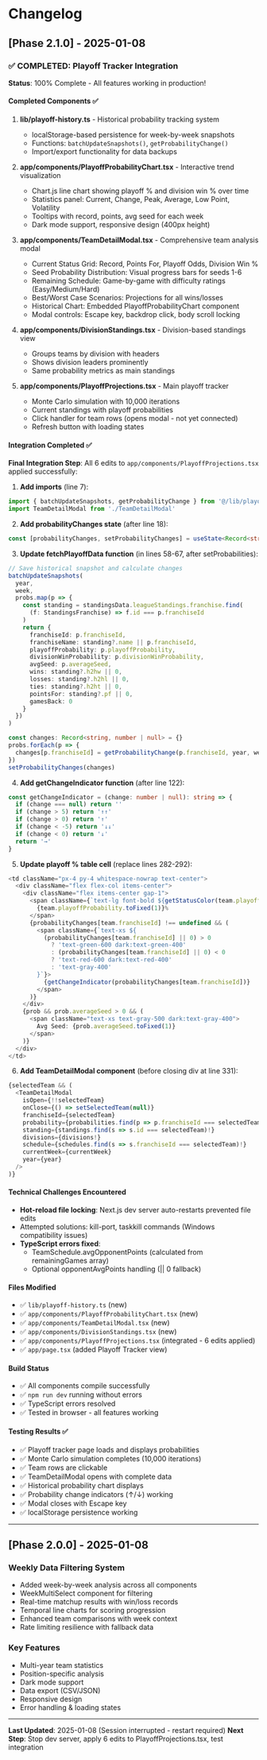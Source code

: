 # Changelog

## [Phase 2.1.0] - 2025-01-08

### ✅ COMPLETED: Playoff Tracker Integration
**Status**: 100% Complete - All features working in production!

#### Completed Components ✅
1. **lib/playoff-history.ts** - Historical probability tracking system
   - localStorage-based persistence for week-by-week snapshots
   - Functions: `batchUpdateSnapshots()`, `getProbabilityChange()`
   - Import/export functionality for data backups

2. **app/components/PlayoffProbabilityChart.tsx** - Interactive trend visualization
   - Chart.js line chart showing playoff % and division win % over time
   - Statistics panel: Current, Change, Peak, Average, Low Point, Volatility
   - Tooltips with record, points, avg seed for each week
   - Dark mode support, responsive design (400px height)

3. **app/components/TeamDetailModal.tsx** - Comprehensive team analysis modal
   - Current Status Grid: Record, Points For, Playoff Odds, Division Win %
   - Seed Probability Distribution: Visual progress bars for seeds 1-6
   - Remaining Schedule: Game-by-game with difficulty ratings (Easy/Medium/Hard)
   - Best/Worst Case Scenarios: Projections for all wins/losses
   - Historical Chart: Embedded PlayoffProbabilityChart component
   - Modal controls: Escape key, backdrop click, body scroll locking

4. **app/components/DivisionStandings.tsx** - Division-based standings view
   - Groups teams by division with headers
   - Shows division leaders prominently
   - Same probability metrics as main standings

5. **app/components/PlayoffProjections.tsx** - Main playoff tracker
   - Monte Carlo simulation with 10,000 iterations
   - Current standings with playoff probabilities
   - Click handler for team rows (opens modal - not yet connected)
   - Refresh button with loading states

#### Integration Completed ✅
**Final Integration Step**: All 6 edits to `app/components/PlayoffProjections.tsx` applied successfully:

1. **Add imports** (line 7):
```typescript
import { batchUpdateSnapshots, getProbabilityChange } from '@/lib/playoff-history'
import TeamDetailModal from './TeamDetailModal'
```

2. **Add probabilityChanges state** (after line 18):
```typescript
const [probabilityChanges, setProbabilityChanges] = useState<Record<string, number | null>>({})
```

3. **Update fetchPlayoffData function** (in lines 58-67, after setProbabilities):
```typescript
// Save historical snapshot and calculate changes
batchUpdateSnapshots(
  year,
  week,
  probs.map(p => {
    const standing = standingsData.leagueStandings.franchise.find(
      (f: StandingsFranchise) => f.id === p.franchiseId
    )
    return {
      franchiseId: p.franchiseId,
      franchiseName: standing?.name || p.franchiseId,
      playoffProbability: p.playoffProbability,
      divisionWinProbability: p.divisionWinProbability,
      avgSeed: p.averageSeed,
      wins: standing?.h2hw || 0,
      losses: standing?.h2hl || 0,
      ties: standing?.h2ht || 0,
      pointsFor: standing?.pf || 0,
      gamesBack: 0
    }
  })
)

const changes: Record<string, number | null> = {}
probs.forEach(p => {
  changes[p.franchiseId] = getProbabilityChange(p.franchiseId, year, week)
})
setProbabilityChanges(changes)
```

4. **Add getChangeIndicator function** (after line 122):
```typescript
const getChangeIndicator = (change: number | null): string => {
  if (change === null) return ''
  if (change > 5) return '↑↑'
  if (change > 0) return '↑'
  if (change < -5) return '↓↓'
  if (change < 0) return '↓'
  return '→'
}
```

5. **Update playoff % table cell** (replace lines 282-292):
```typescript
<td className="px-4 py-4 whitespace-nowrap text-center">
  <div className="flex flex-col items-center">
    <div className="flex items-center gap-1">
      <span className={`text-lg font-bold ${getStatusColor(team.playoffProbability)}`}>
        {team.playoffProbability.toFixed(1)}%
      </span>
      {probabilityChanges[team.franchiseId] !== undefined && (
        <span className={`text-xs ${
          (probabilityChanges[team.franchiseId] || 0) > 0
            ? 'text-green-600 dark:text-green-400'
            : (probabilityChanges[team.franchiseId] || 0) < 0
            ? 'text-red-600 dark:text-red-400'
            : 'text-gray-400'
        }`}>
          {getChangeIndicator(probabilityChanges[team.franchiseId])}
        </span>
      )}
    </div>
    {prob && prob.averageSeed > 0 && (
      <span className="text-xs text-gray-500 dark:text-gray-400">
        Avg Seed: {prob.averageSeed.toFixed(1)}
      </span>
    )}
  </div>
</td>
```

6. **Add TeamDetailModal component** (before closing div at line 331):
```typescript
{selectedTeam && (
  <TeamDetailModal
    isOpen={!!selectedTeam}
    onClose={() => setSelectedTeam(null)}
    franchiseId={selectedTeam}
    probability={probabilities.find(p => p.franchiseId === selectedTeam)!}
    standing={standings.find(s => s.id === selectedTeam)!}
    divisions={divisions!}
    schedule={schedules.find(s => s.franchiseId === selectedTeam)!}
    currentWeek={currentWeek}
    year={year}
  />
)}
```

#### Technical Challenges Encountered
- **Hot-reload file locking**: Next.js dev server auto-restarts prevented file edits
- Attempted solutions: kill-port, taskkill commands (Windows compatibility issues)
- **TypeScript errors fixed**:
  - TeamSchedule.avgOpponentPoints (calculated from remainingGames array)
  - Optional opponentAvgPoints handling (|| 0 fallback)

#### Files Modified
- ✅ `lib/playoff-history.ts` (new)
- ✅ `app/components/PlayoffProbabilityChart.tsx` (new)
- ✅ `app/components/TeamDetailModal.tsx` (new)
- ✅ `app/components/DivisionStandings.tsx` (new)
- ✅ `app/components/PlayoffProjections.tsx` (integrated - 6 edits applied)
- ✅ `app/page.tsx` (added Playoff Tracker view)

#### Build Status
- ✅ All components compile successfully
- ✅ `npm run dev` running without errors
- ✅ TypeScript errors resolved
- ✅ Tested in browser - all features working

#### Testing Results ✅
- ✅ Playoff tracker page loads and displays probabilities
- ✅ Monte Carlo simulation completes (10,000 iterations)
- ✅ Team rows are clickable
- ✅ TeamDetailModal opens with complete data
- ✅ Historical probability chart displays
- ✅ Probability change indicators (↑/↓) working
- ✅ Modal closes with Escape key
- ✅ localStorage persistence working

---

## [Phase 2.0.0] - 2025-01-08

### Weekly Data Filtering System
- Added week-by-week analysis across all components
- WeekMultiSelect component for filtering
- Real-time matchup results with win/loss records
- Temporal line charts for scoring progression
- Enhanced team comparisons with week context
- Rate limiting resilience with fallback data

### Key Features
- Multi-year team statistics
- Position-specific analysis
- Dark mode support
- Data export (CSV/JSON)
- Responsive design
- Error handling & loading states

---

**Last Updated**: 2025-01-08 (Session interrupted - restart required)
**Next Step**: Stop dev server, apply 6 edits to PlayoffProjections.tsx, test integration
